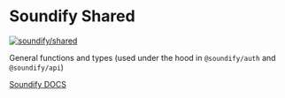 # Soundify Shared

<a href="https://bundlejs.com/?q=%40soundify%2Fshared">
  <img src="https://img.shields.io/badge/dynamic/json?color=1DB954&label=%40soundify%2Fshared&query=$.size.uncompressedSize&url=https://deno.bundlejs.com/?q=%40soundify%2Fshared" alt="soundify/shared">
</a>

General functions and types (used under the hood in `@soundify/auth` and
`@soundify/api`)

[Soundify DOCS](https://github.com/MellKam/soundify#readme)
